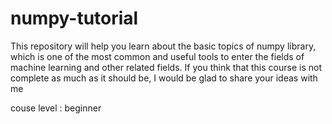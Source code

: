 # numpy-tutorial
This repository will help you learn about the basic topics of numpy library, which is one of the most common and useful tools to enter the fields of machine learning and other related fields.
If you think that this course is not complete as much as it should be, I would be glad to share your ideas with me

couse level : beginner
